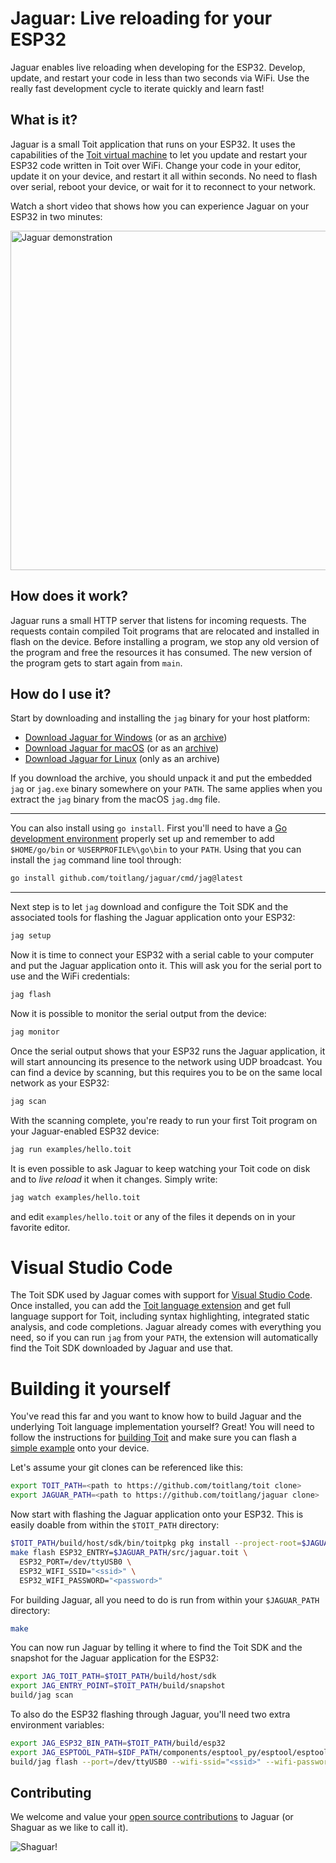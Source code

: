 
# Jaguar: Live reloading for your ESP32

Jaguar enables live reloading when developing for the ESP32. Develop, update, and restart 
your code in less than two seconds via WiFi. Use the really fast development cycle to iterate 
quickly and learn fast!

## What is it?

Jaguar is a small Toit application that runs on your ESP32. It uses the capabilities of the
[Toit virtual machine](https://github.com/toitlang/toit) to let you update and restart your ESP32
code written in Toit over WiFi. Change your code in your editor, update it on
your device, and restart it all within seconds. No need to flash over serial, reboot your device, or wait
for it to reconnect to your network.

Watch a short video that shows how you can experience Jaguar on your ESP32 in two minutes:

<a href="https://youtu.be/cU7zr6_YBbQ"><img width="543" alt="Jaguar demonstration" src="https://user-images.githubusercontent.com/133277/146210503-24811800-bb26-4244-817d-6422b20e6786.png"></a>

## How does it work?

Jaguar runs a small HTTP server that listens for incoming requests. The requests contain compiled
Toit programs that are relocated and installed in flash on the device. Before installing a
program, we stop any old version of the program and free the resources it has consumed. The new
version of the program gets to start again from `main`.

## How do I use it?

Start by downloading and installing the `jag` binary for your host platform:

- [Download Jaguar for Windows](https://github.com/toitlang/jaguar/releases/latest/download/jag_installer.exe)
  (or as an [archive](https://github.com/toitlang/jaguar/releases/latest/download/jag_windows.zip))
- [Download Jaguar for macOS](https://github.com/toitlang/jaguar/releases/latest/download/jag.dmg)
  (or as an [archive](https://github.com/toitlang/jaguar/releases/latest/download/jag_macos.zip))
- [Download Jaguar for Linux](https://github.com/toitlang/jaguar/releases/latest/download/jag_linux.tgz)
  (only as an archive)

If you download the archive, you should unpack it and put the embedded `jag` or `jag.exe` binary 
somewhere on your `PATH`. The same applies when you extract the `jag` binary from the macOS `jag.dmg` file.

---

You can also install using `go install`. First you'll need to have a [Go development environment](https://go.dev) 
properly set up  and remember to add `$HOME/go/bin` or `%USERPROFILE%\go\bin` to your `PATH`. Using that
you can install the `jag` command line tool through:

``` sh
go install github.com/toitlang/jaguar/cmd/jag@latest
```

---

Next step is to let `jag` download and configure the Toit SDK and the associated tools for 
flashing the Jaguar application onto your ESP32:

``` sh
jag setup
```

Now it is time to connect your ESP32 with a serial cable to your computer and put the Jaguar
application onto it. This will ask you for the serial port to use and the WiFi credentials:

``` sh
jag flash
```

Now it is possible to monitor the serial output from the device:

``` sh
jag monitor
```

Once the serial output shows that your ESP32 runs the Jaguar application, it will start announcing
its presence to the network using UDP broadcast. You can find a device by scanning, but this requires
you to be on the same local network as your ESP32:

``` sh
jag scan
```

With the scanning complete, you're ready to run your first Toit program on your Jaguar-enabled
ESP32 device:

``` sh
jag run examples/hello.toit
```

It is even possible to ask Jaguar to keep watching your Toit code on disk and to *live reload* it when
it changes. Simply write:

``` sh
jag watch examples/hello.toit
```

and edit `examples/hello.toit` or any of the files it depends on in your favorite editor.

# Visual Studio Code

The Toit SDK used by Jaguar comes with support for [Visual Studio Code](https://code.visualstudio.com/download). 
Once installed, you can add the [Toit language extension](https://marketplace.visualstudio.com/items?itemName=toit.toit)
and get full language support for Toit, including syntax highlighting, integrated static analysis, and code completions.
Jaguar already comes with everything you need, so if you can run `jag` from your `PATH`, the extension will automatically
find the Toit SDK downloaded by Jaguar and use that.

# Building it yourself

You've read this far and you want to know how to build Jaguar and the underlying Toit language
implementation yourself? Great! You will need to follow the instructions for
[building Toit](https://github.com/toitlang/toit) and make sure you can flash a
[simple example](https://github.com/toitlang/toit/blob/master/examples/hello.toit) onto your device.

Let's assume your git clones can be referenced like this:

``` sh
export TOIT_PATH=<path to https://github.com/toitlang/toit clone>
export JAGUAR_PATH=<path to https://github.com/toitlang/jaguar clone>
```

Now start with flashing the Jaguar application onto your ESP32. This is easily doable from
within the `$TOIT_PATH` directory:

``` sh
$TOIT_PATH/build/host/sdk/bin/toitpkg pkg install --project-root=$JAGUAR_PATH
make flash ESP32_ENTRY=$JAGUAR_PATH/src/jaguar.toit \
  ESP32_PORT=/dev/ttyUSB0 \
  ESP32_WIFI_SSID="<ssid>" \
  ESP32_WIFI_PASSWORD="<password>"
```

For building Jaguar, all you need to do is run from within your `$JAGUAR_PATH` directory:

``` sh
make
```

You can now run Jaguar by telling it where to find the Toit SDK and the snapshot for the
Jaguar application for the ESP32:

``` sh
export JAG_TOIT_PATH=$TOIT_PATH/build/host/sdk
export JAG_ENTRY_POINT=$TOIT_PATH/build/snapshot
build/jag scan
```

To also do the ESP32 flashing through Jaguar, you'll need two extra environment variables:

``` sh
export JAG_ESP32_BIN_PATH=$TOIT_PATH/build/esp32
export JAG_ESPTOOL_PATH=$IDF_PATH/components/esptool_py/esptool/esptool.py
build/jag flash --port=/dev/ttyUSB0 --wifi-ssid="<ssid>" --wifi-password="<password>"
```

## Contributing

We welcome and value your [open source contributions](CONTRIBUTING.md) to Jaguar (or Shaguar as we
like to call it).

![Shaguar!](https://user-images.githubusercontent.com/22043/145008669-65d31451-99fc-4965-b087-2ac48ce5ac53.jpeg)

